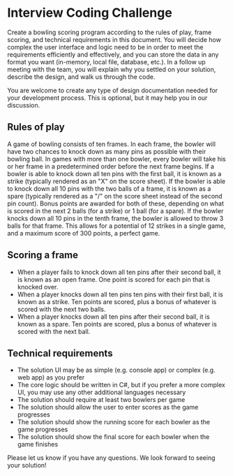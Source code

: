 # Interview Coding Challenge

Create a bowling scoring program according to the rules of play, frame scoring, and technical requirements in this document. You will decide how complex the user interface and logic need to be in order to meet the requirements efficiently and effectively, and you can store the data in any format you want (in-memory, local file, database, etc.). In a follow up meeting with the team, you will explain why you settled on your solution, describe the design, and walk us through the code.

You are welcome to create any type of design documentation needed for your development process. This is optional, but it may help you in our discussion.

## Rules of play

A game of bowling consists of ten frames. In each frame, the bowler will have two chances to knock down as many pins as possible with their bowling ball. In games with more than one bowler, every bowler will take his or her frame in a predetermined order before the next frame begins. If a bowler is able to knock down all ten pins with the first ball, it is known as a strike (typically rendered as an "X" on the score sheet). If the bowler is able to knock down all 10 pins with the two balls of a frame, it is known as a spare (typically rendered as a "/" on the score sheet instead of the second pin count). Bonus points are awarded for both of these, depending on what is scored in the next 2 balls (for a strike) or 1 ball (for a spare). If the bowler knocks down all 10 pins in the tenth frame, the bowler is allowed to throw 3 balls for that frame. This allows for a potential of 12 strikes in a single game, and a maximum score of 300 points, a perfect game.

## Scoring a frame

* When a player fails to knock down all ten pins after their second ball, it is known as an open frame. One point is scored for each pin that is knocked over.
* When a player knocks down all ten pins ten pins with their first ball, it is known as a strike. Ten points are scored, plus a bonus of whatever is scored with the next two balls.
* When a player knocks down all ten pins after their second ball, it is known as a spare. Ten points are scored, plus a bonus of whatever is scored with the next ball.

## Technical requirements

* The solution UI may be as simple (e.g. console app) or complex (e.g. web app) as you prefer
* The core logic should be written in C#, but if you prefer a more complex UI, you may use any other additional languages necessary  
* The solution should require at least two bowlers per game
* The solution should allow the user to enter scores as the game progresses
* The solution should show the running score for each bowler as the game progresses
* The solution should show the final score for each bowler when the game finishes

Please let us know if you have any questions. We look forward to seeing your solution!
